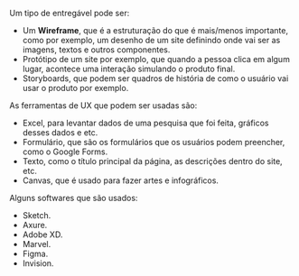 Um tipo de entregável pode ser:
* Um **Wireframe**, que é a estruturação do que é mais/menos importante, como por exemplo, um desenho de um site definindo onde vai ser as imagens, textos e outros componentes.
* Protótipo de um site por exemplo, que quando a pessoa clica em algum lugar, acontece uma interação simulando o produto final.
* Storyboards, que podem ser quadros de história de como o usuário vai usar o produto por exemplo.

As ferramentas de UX que podem ser usadas são:
* Excel, para levantar dados de uma pesquisa que foi feita, gráficos desses dados e etc.
* Formulário, que são os formulários que os usuários podem preencher, como o Google Forms.
* Texto, como o título principal da página, as descrições dentro do site, etc.
* Canvas, que é usado para fazer artes e infográficos.

Alguns softwares que são usados:
* Sketch.
* Axure.
* Adobe XD.
* Marvel.
* Figma.
* Invision.